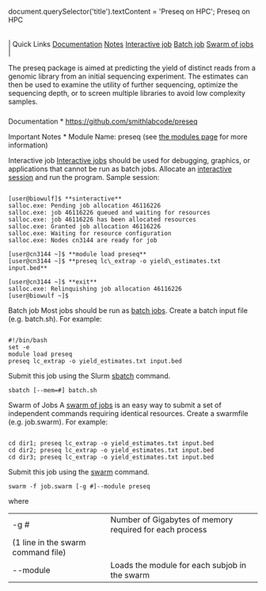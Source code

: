 

document.querySelector('title').textContent = 'Preseq on HPC';
Preseq on HPC


|  |
| --- |
| 
Quick Links
[Documentation](#doc)
[Notes](#notes)
[Interactive job](#int) 
[Batch job](#sbatch) 
[Swarm of jobs](#swarm) 
 |

  The preseq package is aimed at predicting the yield of distinct reads from 
 a genomic library from an initial sequencing experiment. The estimates can 
 then be used to examine the utility of further sequencing, optimize the 
 sequencing depth, or to screen multiple libraries to avoid low complexity 
 samples.

 ### 


Documentation * <https://github.com/smithlabcode/preseq>



Important Notes * Module Name: preseq (see [the modules 
 page](/apps/modules.html) for more information)





Interactive job
[Interactive jobs](/docs/userguide.html#int) should be used for debugging, graphics, or applications that cannot be run as batch jobs.
Allocate an [interactive session](/docs/userguide.html#int) and run the program. Sample session:



```

[user@biowulf]$ **sinteractive**
salloc.exe: Pending job allocation 46116226
salloc.exe: job 46116226 queued and waiting for resources
salloc.exe: job 46116226 has been allocated resources
salloc.exe: Granted job allocation 46116226
salloc.exe: Waiting for resource configuration
salloc.exe: Nodes cn3144 are ready for job

[user@cn3144 ~]$ **module load preseq**
[user@cn3144 ~]$ **preseq lc\_extrap -o yield\_estimates.txt input.bed**

[user@cn3144 ~]$ **exit**
salloc.exe: Relinquishing job allocation 46116226
[user@biowulf ~]$

```




Batch job
Most jobs should be run as [batch jobs](/docs/userguide.html#submit).
Create a batch input file (e.g. batch.sh). For example:



```

#!/bin/bash
set -e
module load preseq
preseq lc_extrap -o yield_estimates.txt input.bed
```

Submit this job using the Slurm [sbatch](/docs/userguide.html) command.



```
sbatch [--mem=#] batch.sh
```

Swarm of Jobs 
A [swarm of jobs](/apps/swarm.html) is an easy way to submit a set of independent commands requiring identical resources.
Create a swarmfile (e.g. job.swarm). For example:



```

cd dir1; preseq lc_extrap -o yield_estimates.txt input.bed
cd dir2; preseq lc_extrap -o yield_estimates.txt input.bed
cd dir3; preseq lc_extrap -o yield_estimates.txt input.bed

```

Submit this job using the [swarm](/apps/swarm.html) command.



```
swarm -f job.swarm [-g #]--module preseq
```

where
 

|  |  |
| --- | --- |
| -g *#*  | Number of Gigabytes of memory required for each process 
 (1 line in the swarm command file)  |
| --module  | Loads the module for each subjob in the swarm  |




